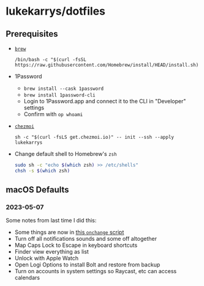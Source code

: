 # lukekarrys/dotfiles

## Prerequisites

- [`brew`](https://brew.sh)
    ```
    /bin/bash -c "$(curl -fsSL https://raw.githubusercontent.com/Homebrew/install/HEAD/install.sh)"
    ```

- 1Password
    - `brew install --cask 1password`
    - `brew install 1password-cli`
    - Login to 1Password.app and connect it to the CLI in "Developer" settings
    - Confirm with `op whoami`

- [`chezmoi`](https://www.chezmoi.io/install/#one-line-package-install)
    ```
    sh -c "$(curl -fsLS get.chezmoi.io)" -- init --ssh --apply lukekarrys
    ```

- Change default shell to Homebrew's `zsh`
    ```sh
    sudo sh -c "echo $(which zsh) >> /etc/shells"
    chsh -s $(which zsh)
    ```

## macOS Defaults

### 2023-05-07

Some notes from last time I did this:

- Some things are now in [this `onchange` script](run_onchange_after_macos_defaults.sh.tmpl)
- Turn off all notifications sounds and some off altogether
- Map Caps Lock to Escape in keyboard shortcuts
- Finder view everything as list
- Unlock with Apple Watch
- Open Logi Options to install Bolt and restore from backup
- Turn on accounts in system settings so Raycast, etc can access calendars
